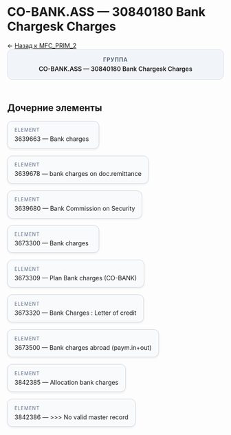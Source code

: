 # CO-BANK.ASS — 30840180 Bank Chargesk Charges
<p class="cc-breadcrumb">← <a href='../../level_01/MFC_PRIM_2/'>Назад к MFC_PRIM_2</a></p>
<style>
.cc-container { display: flex; flex-direction: column; gap: 1.5rem; }
.cc-breadcrumb { margin: 0; }
.cc-parent { padding: 1rem 1.25rem; border-radius: 12px; background: #f1f5f9; border: 1px solid #d8dee9; text-align: center; font-weight: 600; }
.cc-parent .cc-tag { font-size: 0.8rem; text-transform: uppercase; color: #475569; letter-spacing: 0.06em; }
.cc-children { display: flex; flex-wrap: wrap; gap: 1rem; }
.cc-tile { display: block; min-width: 180px; padding: 0.85rem 1rem; border-radius: 12px; border: 1px solid #d1d5db; background: #ffffff; box-shadow: 0 2px 4px rgba(15, 23, 42, 0.08); transition: transform 0.1s ease, box-shadow 0.1s ease; color: inherit; text-decoration: none; }
.cc-tile:hover { transform: translateY(-2px); box-shadow: 0 6px 12px rgba(15, 23, 42, 0.15); }
.cc-tile-leaf { background: #f8fafc; }
.cc-tag { font-size: 0.7rem; color: #64748b; text-transform: uppercase; letter-spacing: 0.08em; margin-bottom: 0.3rem; }
</style>
<div class='cc-container'>
  <div class='cc-parent'>
    <div class='cc-tag'>Группа</div>
    <div>CO-BANK.ASS — 30840180 Bank Chargesk Charges</div>
  </div>
  <div>
    <h2>Дочерние элементы</h2>
<div class='cc-children'><div class='cc-tile cc-tile-leaf'><div class='cc-tag'>ELEMENT</div><div>3639663 — Bank charges</div></div><div class='cc-tile cc-tile-leaf'><div class='cc-tag'>ELEMENT</div><div>3639678 — bank charges on doc.remittance</div></div><div class='cc-tile cc-tile-leaf'><div class='cc-tag'>ELEMENT</div><div>3639680 — Bank Commission on Security</div></div><div class='cc-tile cc-tile-leaf'><div class='cc-tag'>ELEMENT</div><div>3673300 — Bank charges</div></div><div class='cc-tile cc-tile-leaf'><div class='cc-tag'>ELEMENT</div><div>3673309 — Plan Bank charges (CO-BANK)</div></div><div class='cc-tile cc-tile-leaf'><div class='cc-tag'>ELEMENT</div><div>3673320 — Bank Charges : Letter of credit</div></div><div class='cc-tile cc-tile-leaf'><div class='cc-tag'>ELEMENT</div><div>3673500 — Bank charges abroad (paym.in+out)</div></div><div class='cc-tile cc-tile-leaf'><div class='cc-tag'>ELEMENT</div><div>3842385 — Allocation bank charges</div></div><div class='cc-tile cc-tile-leaf'><div class='cc-tag'>ELEMENT</div><div>3842386 — &gt;&gt;&gt; No valid master record</div></div></div>
  </div>
</div>
